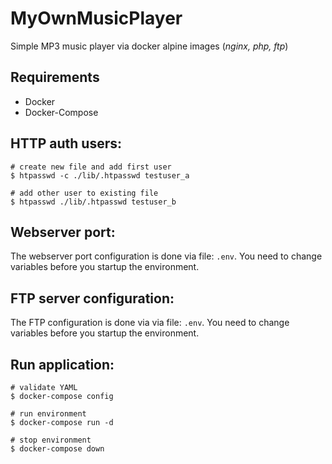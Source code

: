 # MyOwnMusicPlayer

Simple MP3 music player via docker alpine images (_nginx, php, ftp_)

## Requirements

- Docker
- Docker-Compose

## HTTP auth users:

```shell
# create new file and add first user
$ htpasswd -c ./lib/.htpasswd testuser_a

# add other user to existing file
$ htpasswd ./lib/.htpasswd testuser_b
```
## Webserver port:

The webserver port configuration is done via file: `.env`. You need to change variables before you startup the environment.

## FTP server configuration:

The FTP configuration is done via via file: `.env`. You need to change variables before you startup the environment.

## Run application:

```shell
# validate YAML
$ docker-compose config

# run environment
$ docker-compose run -d

# stop environment
$ docker-compose down
```

